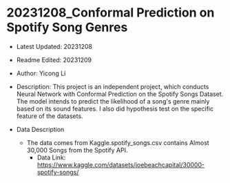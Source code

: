 # 20231208_Conformal Prediction on Spotify Song Genres

- Latest Updated: 20231208
- Readme Edited: 20231209

- Author: Yicong Li

- Description: This project is an independent project, which conducts Neural Network with Conformal Prediction on the Spotify Songs Dataset. The model intends to predict the likelihood of a song's genre mainly based on its sound features. I also did hypothesis test on the specific feature of the datasets.

 - Data Description
	- The data comes from Kaggle.spotify_songs.csv contains Almost 30,000 Songs from the Spotify API. 
		- Data Link: https://www.kaggle.com/datasets/joebeachcapital/30000-spotify-songs/